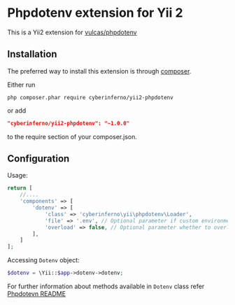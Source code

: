 Phpdotenv extension for Yii 2
===============================================

This is a Yii2 extension for [vulcas/phpdotenv](https://github.com/vlucas/phpdotenv)

Installation
------------

The preferred way to install this extension is through [composer](http://getcomposer.org/download/).

Either run

```
php composer.phar require cyberinferno/yii2-phpdotenv
```

or add

```json
"cyberinferno/yii2-phpdotenv": "~1.0.0"
```

to the require section of your composer.json.


Configuration
-------------

Usage:

```php
return [
    //....
    'components' => [
        'dotenv' => [
            'class' => 'cyberinferno\yii\phpdotenv\Loader',
            'file' => '.env', // Optional parameter if custom environment variable directory
            'overload' => false, // Optional parameter whether to overload already existing environment variables. Defaults to false
        ],
    ]
];
```
Accessing ``Dotenv`` object:

```php
$dotenv = \Yii::$app->dotenv->dotenv;
```

For further information about methods available in ``Dotenv`` class refer [Phpdotevn README](https://github.com/vlucas/phpdotenv/blob/master/README.md)